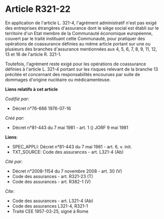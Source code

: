 # Article R321-22

En application de l'article L. 321-4, l'agrément administratif n'est pas exigé des entreprises étrangères d'assurance dont le
siège social est établi sur le territoire d'un Etat membre de la Communauté économique européenne, couvert par le traité
instituant cette Communauté, pour pratiquer des opérations de coassurance définies au même article portant sur une ou
plusieurs des branches d'assurance mentionnées aux 4, 5, 6, 7, 8, 9, 11, 12, 13 et 16 de l'article R. 321-1.

Toutefois, l'agrément reste exigé pour les opérations de coassurance définies à l'article L. 321-4 portant sur les risques
relevant de la branche 13 précitée et concernant des responsabilités encourues par suite de dommages d'origine nucléaire ou
médicamenteuse.

**Liens relatifs à cet article**

_Codifié par_:

  - Décret n°76-666 1976-07-16

_Créé par_:

  - Décret n°81-443 du 7 mai 1981 - art. 1 () JORF 9 mai 1981

**Liens**:

  - SPEC_APPLI: Décret n°81-443 du 7 mai 1981 - art. 6, v. init.
  - TXT_SOURCE: Code des assurances - art. L321-4 (Ab)

_Cité par_:

  - Décret n°2008-1154 du 7 novembre 2008 - art. 30 (V)
  - Code des assurances - art. R321-23 (T)
  - Code des assurances - art. R382-1 (V)

_Cite_:

  - Code des assurances - art. L321-4 (Ab)
  - Code des assurances L321-4, R321-1
  - Traité CEE 1957-03-25, signé à Rome
